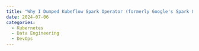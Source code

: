```yaml
---
title: "Why I Dumped Kubeflow Spark Operator (formerly Google's Spark Operator)!"
date: 2024-07-06
categories:
  - Kubernetes
  - Data Engineering
  - DevOps
---
```

